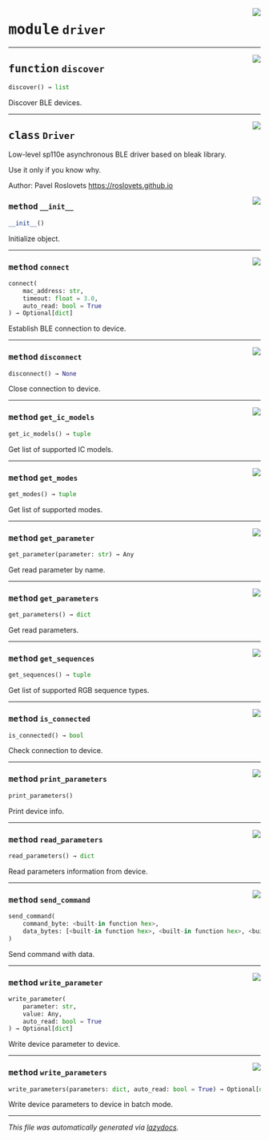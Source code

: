 <!-- markdownlint-disable -->

<a href="../sp110e/driver.py#L0"><img align="right" style="float:right;" src="https://img.shields.io/badge/-source-cccccc?style=flat-square"></a>

# <kbd>module</kbd> `driver`





---

<a href="../sp110e/driver.py#L7"><img align="right" style="float:right;" src="https://img.shields.io/badge/-source-cccccc?style=flat-square"></a>

## <kbd>function</kbd> `discover`

```python
discover() → list
```

Discover BLE devices. 


---

<a href="../sp110e/driver.py#L17"><img align="right" style="float:right;" src="https://img.shields.io/badge/-source-cccccc?style=flat-square"></a>

## <kbd>class</kbd> `Driver`
Low-level sp110e asynchronous BLE driver based on bleak library. 

Use it only if you know why. 

Author: Pavel Roslovets https://roslovets.github.io 

<a href="../sp110e/driver.py#L36"><img align="right" style="float:right;" src="https://img.shields.io/badge/-source-cccccc?style=flat-square"></a>

### <kbd>method</kbd> `__init__`

```python
__init__()
```

Initialize object. 




---

<a href="../sp110e/driver.py#L40"><img align="right" style="float:right;" src="https://img.shields.io/badge/-source-cccccc?style=flat-square"></a>

### <kbd>method</kbd> `connect`

```python
connect(
    mac_address: str,
    timeout: float = 3.0,
    auto_read: bool = True
) → Optional[dict]
```

Establish BLE connection to device. 

---

<a href="../sp110e/driver.py#L53"><img align="right" style="float:right;" src="https://img.shields.io/badge/-source-cccccc?style=flat-square"></a>

### <kbd>method</kbd> `disconnect`

```python
disconnect() → None
```

Close connection to device. 

---

<a href="../sp110e/driver.py#L140"><img align="right" style="float:right;" src="https://img.shields.io/badge/-source-cccccc?style=flat-square"></a>

### <kbd>method</kbd> `get_ic_models`

```python
get_ic_models() → tuple
```

Get list of supported IC models. 

---

<a href="../sp110e/driver.py#L144"><img align="right" style="float:right;" src="https://img.shields.io/badge/-source-cccccc?style=flat-square"></a>

### <kbd>method</kbd> `get_modes`

```python
get_modes() → tuple
```

Get list of supported modes. 

---

<a href="../sp110e/driver.py#L128"><img align="right" style="float:right;" src="https://img.shields.io/badge/-source-cccccc?style=flat-square"></a>

### <kbd>method</kbd> `get_parameter`

```python
get_parameter(parameter: str) → Any
```

Get read parameter by name. 

---

<a href="../sp110e/driver.py#L132"><img align="right" style="float:right;" src="https://img.shields.io/badge/-source-cccccc?style=flat-square"></a>

### <kbd>method</kbd> `get_parameters`

```python
get_parameters() → dict
```

Get read parameters. 

---

<a href="../sp110e/driver.py#L136"><img align="right" style="float:right;" src="https://img.shields.io/badge/-source-cccccc?style=flat-square"></a>

### <kbd>method</kbd> `get_sequences`

```python
get_sequences() → tuple
```

Get list of supported RGB sequence types. 

---

<a href="../sp110e/driver.py#L57"><img align="right" style="float:right;" src="https://img.shields.io/badge/-source-cccccc?style=flat-square"></a>

### <kbd>method</kbd> `is_connected`

```python
is_connected() → bool
```

Check connection to device. 

---

<a href="../sp110e/driver.py#L148"><img align="right" style="float:right;" src="https://img.shields.io/badge/-source-cccccc?style=flat-square"></a>

### <kbd>method</kbd> `print_parameters`

```python
print_parameters()
```

Print device info. 

---

<a href="../sp110e/driver.py#L71"><img align="right" style="float:right;" src="https://img.shields.io/badge/-source-cccccc?style=flat-square"></a>

### <kbd>method</kbd> `read_parameters`

```python
read_parameters() → dict
```

Read parameters information from device. 

---

<a href="../sp110e/driver.py#L64"><img align="right" style="float:right;" src="https://img.shields.io/badge/-source-cccccc?style=flat-square"></a>

### <kbd>method</kbd> `send_command`

```python
send_command(
    command_byte: <built-in function hex>,
    data_bytes: [<built-in function hex>, <built-in function hex>, <built-in function hex>] = (0, 0, 0)
)
```

Send command with data. 

---

<a href="../sp110e/driver.py#L79"><img align="right" style="float:right;" src="https://img.shields.io/badge/-source-cccccc?style=flat-square"></a>

### <kbd>method</kbd> `write_parameter`

```python
write_parameter(
    parameter: str,
    value: Any,
    auto_read: bool = True
) → Optional[dict]
```

Write device parameter to device. 

---

<a href="../sp110e/driver.py#L119"><img align="right" style="float:right;" src="https://img.shields.io/badge/-source-cccccc?style=flat-square"></a>

### <kbd>method</kbd> `write_parameters`

```python
write_parameters(parameters: dict, auto_read: bool = True) → Optional[dict]
```

Write device parameters to device in batch mode. 




---

_This file was automatically generated via [lazydocs](https://github.com/ml-tooling/lazydocs)._

